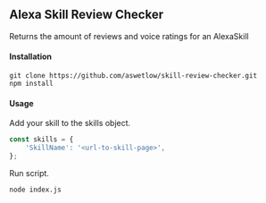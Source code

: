 ## Alexa Skill Review Checker

Returns the amount of reviews and voice ratings for an AlexaSkill

#### Installation

```shell script
git clone https://github.com/aswetlow/skill-review-checker.git
npm install
```

#### Usage

Add your skill to the skills object.
```javascript
const skills = {
    'SkillName': '<url-to-skill-page>',
};
```

Run script.
```shell script
node index.js
```


